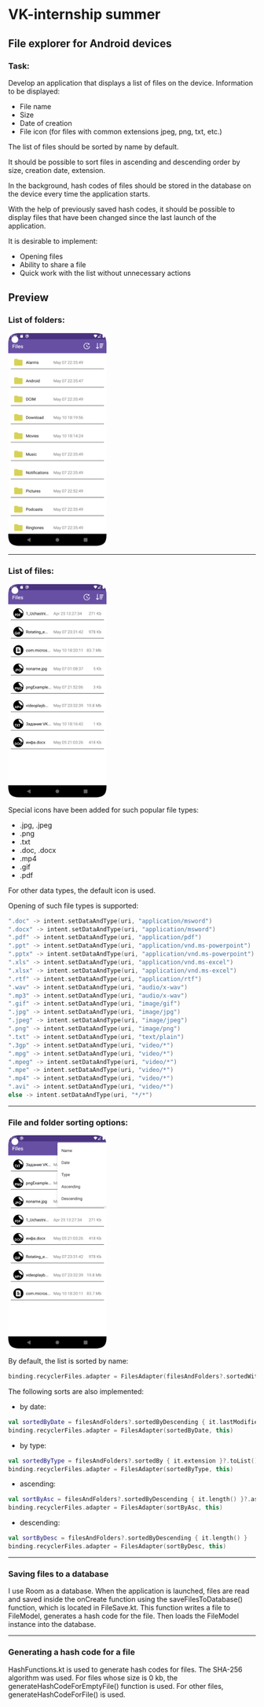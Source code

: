 # VK-internship summer
## File explorer for Android devices
### Task:
Develop an application that displays a list of files on the device.
Information to be displayed:
- File name
- Size
- Date of creation
- File icon (for files with common extensions jpeg, png, txt, etc.)

The list of files should be sorted by name by default.

It should be possible to sort files in ascending and descending order by size, creation date, extension.

In the background, hash codes of files should be stored in the database on the device every time the application starts.

With the help of previously saved hash codes, it should be possible to display files that have been changed since the last launch of the application.

It is desirable to implement:
- Opening files
- Ability to share a file
- Quick work with the list without unnecessary actions

## Preview
### List of folders:
<img src="https://github.com/antonbadretdinov/VK-internshipSummer/blob/master/Screenshot_1.png" width="200">

---

### List of files:
<img src="https://github.com/antonbadretdinov/VK-internshipSummer/blob/master/Screenshot_2.png" width="200">

Special icons have been added for such popular file types:
- .jpg, .jpeg
- .png
- .txt
- .doc, .docx
- .mp4
- .gif
- .pdf

For other data types, the default icon is used.

Opening of such file types is supported:
```Kotlin
".doc" -> intent.setDataAndType(uri, "application/msword")
".docx" -> intent.setDataAndType(uri, "application/msword")
".pdf" -> intent.setDataAndType(uri, "application/pdf")
".ppt" -> intent.setDataAndType(uri, "application/vnd.ms-powerpoint")
".pptx" -> intent.setDataAndType(uri, "application/vnd.ms-powerpoint")
".xls" -> intent.setDataAndType(uri, "application/vnd.ms-excel")
".xlsx" -> intent.setDataAndType(uri, "application/vnd.ms-excel")
".rtf" -> intent.setDataAndType(uri, "application/rtf")
".wav" -> intent.setDataAndType(uri, "audio/x-wav")
".mp3" -> intent.setDataAndType(uri, "audio/x-wav")
".gif" -> intent.setDataAndType(uri, "image/gif")
".jpg" -> intent.setDataAndType(uri, "image/jpg")
".jpeg" -> intent.setDataAndType(uri, "image/jpeg")
".png" -> intent.setDataAndType(uri, "image/png")
".txt" -> intent.setDataAndType(uri, "text/plain")
".3gp" -> intent.setDataAndType(uri, "video/*")
".mpg" -> intent.setDataAndType(uri, "video/*")
".mpeg" -> intent.setDataAndType(uri, "video/*")
".mpe" -> intent.setDataAndType(uri, "video/*")
".mp4" -> intent.setDataAndType(uri, "video/*")
".avi" -> intent.setDataAndType(uri, "video/*")
else -> intent.setDataAndType(uri, "*/*")
```

---

### File and folder sorting options:
<img src="https://github.com/antonbadretdinov/VK-internshipSummer/blob/master/Screenshot_3.png" width="200">

By default, the list is sorted by name:
```Kotlin
binding.recyclerFiles.adapter = FilesAdapter(filesAndFolders?.sortedWith(naturalOrder()),this)
```

The following sorts are also implemented:
- by date:
```Kotlin
val sortedByDate = filesAndFolders?.sortedByDescending { it.lastModified() }?.toList()
binding.recyclerFiles.adapter = FilesAdapter(sortedByDate, this)
```
- by type:
```Kotlin
val sortedByType = filesAndFolders?.sortedBy { it.extension }?.toList()
binding.recyclerFiles.adapter = FilesAdapter(sortedByType, this)
```
- ascending:
```Kotlin
val sortByAsc = filesAndFolders?.sortedByDescending { it.length() }?.asReversed()
binding.recyclerFiles.adapter = FilesAdapter(sortByAsc, this)
```
- descending:
```Kotlin
val sortByDesc = filesAndFolders?.sortedByDescending { it.length() }
binding.recyclerFiles.adapter = FilesAdapter(sortByDesc, this)
```

---

### Saving files to a database
I use Room as a database. When the application is launched, files are read and saved inside the onCreate function using the saveFilesToDatabase() function, which is located in FileSave.kt. 
This function writes a file to FileModel, generates a hash code for the file. 
Then loads the FileModel instance into the database.

---

### Generating a hash code for a file
HashFunctions.kt is used to generate hash codes for files. 
The SHA-256 algorithm was used. 
For files whose size is 0 kb, the generateHashCodeForEmptyFile() function is used. 
For other files, generateHashCodeForFile() is used.
